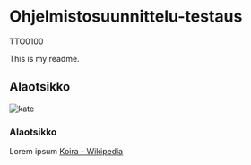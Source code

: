 # Ohjelmistosuunnittelu-testaus
TTO0100

This is my readme.

## Alaotsikko

![kate](http://blog.imgur.com/wp-content/uploads/2016/01/OeiRVAS.jpg)

### Alaotsikko

Lorem ipsum
[Koira - Wikipedia](https://fi.wikipedia.org/wiki/Koira)

